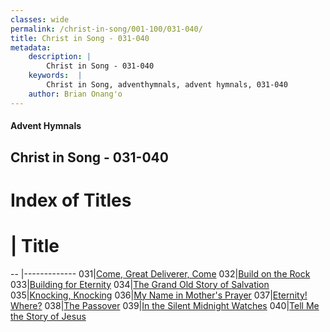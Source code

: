 ```yaml
---
classes: wide
permalink: /christ-in-song/001-100/031-040/
title: Christ in Song - 031-040
metadata:
    description: |
        Christ in Song - 031-040
    keywords:  |
        Christ in Song, adventhymnals, advent hymnals, 031-040
    author: Brian Onang'o
---
```


#### Advent Hymnals
## Christ in Song - 031-040

# Index of Titles
# | Title                        
-- |-------------
031|[Come, Great Deliverer, Come](/christ-in-song/001-100/031-040/Come,-Great-Deliverer,-Come)
032|[Build on the Rock](/christ-in-song/001-100/031-040/Build-on-the-Rock)
033|[Building for Eternity](/christ-in-song/001-100/031-040/Building-for-Eternity)
034|[The Grand Old Story of Salvation](/christ-in-song/001-100/031-040/The-Grand-Old-Story-of-Salvation)
035|[Knocking, Knocking](/christ-in-song/001-100/031-040/Knocking,-Knocking)
036|[My Name in Mother's Prayer](/christ-in-song/001-100/031-040/My-Name-in-Mother's-Prayer)
037|[Eternity!  Where?](/christ-in-song/001-100/031-040/Eternity!-Where)
038|[The Passover](/christ-in-song/001-100/031-040/The-Passover)
039|[In the Silent Midnight Watches](/christ-in-song/001-100/031-040/In-the-Silent-Midnight-Watches)
040|[Tell Me the Story of Jesus](/christ-in-song/001-100/031-040/Tell-Me-the-Story-of-Jesus)